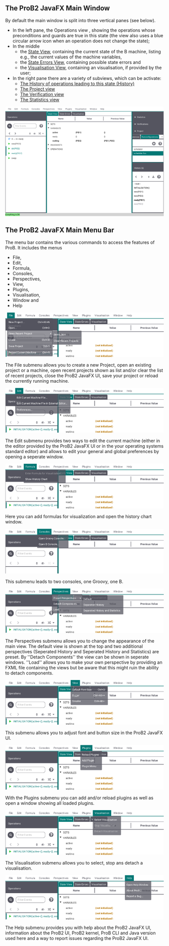 ## The ProB2 JavaFX Main Window
By default the main window is split into three vertical panes (see below).

* In the left pane, the Operations view , showing the operations whose preconditions and guards are true in this state (the view also uses a blue circular arrow icon when an operation does not change the state);
* In the middle 
	* the [State View](State.md), containing the current state of the B machine, listing e.g., the current values of the machine variables,
	* the [State Errors View](State%20Errors.md), containing possible state errors and
	* the [Visualisation View](Visualisation.md), containing an visualisation, if provided by the user;
* In the right pane there are a variety of subviews, which can be activate:
	* [The History of operations leading to this state (History)](History.md)
	* [The Project view](Project.md)
	* [The Verification view](Verification.md)
	* [The Statistics view](Statistics.md)

![ProB2 JavaFX UI Overview](screenshots/Overview.png)

## The ProB2 JavaFX Main Menu Bar
The menu bar contains the various commands to access the features of ProB. It includes the menus
* File,
* Edit,
* Formula,
* Consoles,
* Perspectives,
* View,
* Plugins,
* Visualisation,
* Window and
* Help

![File Menu](screenshots/Menu/File.png)

The File submenu allows you to create a new Project, open an existing project or a machine, open recent projects shown as list and/or clear the list of recent projects, close the ProB2 JavaFX UI, save your project or reload the currently running machine.

![Edit Menu](screenshots/Menu/Edit.png)

The Edit submenu provides two ways to edit the current machine (either in the editor provided by the ProB2 JavaFX UI or in the your operating systems standard editor) and allows to edit your general and global preferences by opening a seperate window.

![Formula Menu](screenshots/Menu/Formula.png)

Here you can add formulas for visualization and open the history chart window.

![Consoles Menu](screenshots/Menu/Consoles.png)

This submenu leads to two consoles, one Groovy, one B.

![Perspectives Menu](screenshots/Menu/Perspectives.png)

The Perspectives submenu allows you to change the appearance of the main view. The default view is shown at the top and two additional perspectives (Seperated History and Seperated History and Statistics) are preset. By ''Detach Components'' the view can be shown in seperate windows. ''Load'' allows you to make your own perspective by providing an FXML file containing the views but be aware that this might ruin the ability to detach components.

![View Menu](screenshots/Menu/View.png)

This submenu allows you to adjust font and button size in the ProB2 JavaFX UI.

![Plugins Menu](screenshots/Menu/Plugins.png)

With the Plugins submenu you can add and/or reload plugins as well as open a window showing all loaded plugins.

![Visualisation Menu](screenshots/Menu/Visualisation.png)

The Visualisation submenu allows you to select, stop ans detach a visualisation.

![Help Menu](screenshots/Menu/Help.png)

The Help submenu provides you with help about the ProB2 JavaFX UI, information about the ProB2 UI, ProB2 kernel, ProB CLI and Java version used here and a way to report issues regarding the ProB2 JavaFX UI.
 
